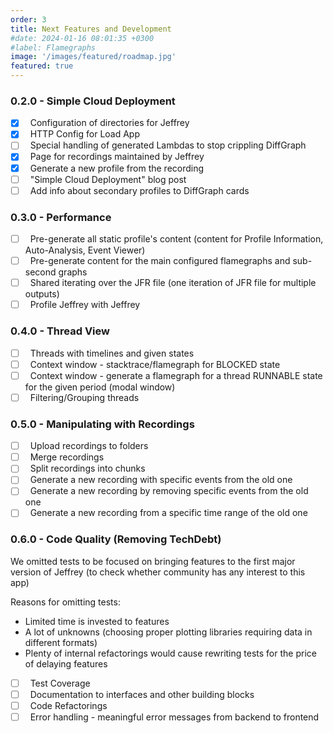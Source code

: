 ```yaml
---
order: 3
title: Next Features and Development
#date: 2024-01-16 08:01:35 +0300
#label: Flamegraphs
image: '/images/featured/roadmap.jpg'
featured: true
---
```


### 0.2.0 - Simple Cloud Deployment

- [x] &nbsp; Configuration of directories for Jeffrey 
- [x] &nbsp; HTTP Config for Load App
- [ ] &nbsp; Special handling of generated Lambdas to stop crippling DiffGraph
- [x] &nbsp; Page for recordings maintained by Jeffrey
- [x] &nbsp; Generate a new profile from the recording
- [ ] &nbsp; "Simple Cloud Deployment" blog post
- [ ] &nbsp; Add info about secondary profiles to DiffGraph cards

### 0.3.0 - Performance

- [ ] &nbsp; Pre-generate all static profile's content (content for Profile Information, Auto-Analysis, Event Viewer)
- [ ] &nbsp; Pre-generate content for the main configured flamegraphs and sub-second graphs
- [ ] &nbsp; Shared iterating over the JFR file (one iteration of JFR file for multiple outputs)
- [ ] &nbsp; Profile Jeffrey with Jeffrey

### 0.4.0 - Thread View

- [ ] &nbsp; Threads with timelines and given states
- [ ] &nbsp; Context window - stacktrace/flamegraph for BLOCKED state 
- [ ] &nbsp; Context window - generate a flamegraph for a thread RUNNABLE state for the given period (modal window)
- [ ] &nbsp; Filtering/Grouping threads

### 0.5.0 - Manipulating with Recordings

- [ ] &nbsp; Upload recordings to folders
- [ ] &nbsp; Merge recordings
- [ ] &nbsp; Split recordings into chunks
- [ ] &nbsp; Generate a new recording with specific events from the old one
- [ ] &nbsp; Generate a new recording by removing specific events from the old one
- [ ] &nbsp; Generate a new recording from a specific time range of the old one

### 0.6.0 - Code Quality (Removing TechDebt)

We omitted tests to be focused on bringing features to the first major version of Jeffrey (to check whether community has any interest to this app)

Reasons for omitting tests:

- Limited time is invested to features
- A lot of unknowns (choosing proper plotting libraries requiring data in different formats)
- Plenty of internal refactorings would cause rewriting tests for the price of delaying features

- [ ] &nbsp; Test Coverage
- [ ] &nbsp; Documentation to interfaces and other building blocks
- [ ] &nbsp; Code Refactorings
- [ ] &nbsp; Error handling - meaningful error messages from backend to frontend
